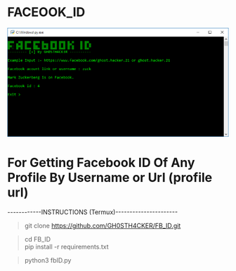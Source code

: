 # FACEOOK_ID

![screenshot](https://github.com/GH0STH4CKER/FB_ID/blob/main/fbid_screenshot1.png?raw=true)

# For Getting Facebook ID Of Any Profile By Username or Url (profile url)

------------INSTRUCTIONS (Termux)----------------------

>  git clone https://github.com/GH0STH4CKER/FB_ID.git

> cd FB_ID <br>
> pip install -r requirements.txt

> python3 fbID.py

